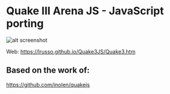 # Quake III Arena JS - JavaScript porting

![alt screenshot](https://raw.githubusercontent.com/lrusso/Quake3JS/master/Quake3.png)

Web: https://lrusso.github.io/Quake3JS/Quake3.htm

## Based on the work of:

https://github.com/inolen/quakejs
